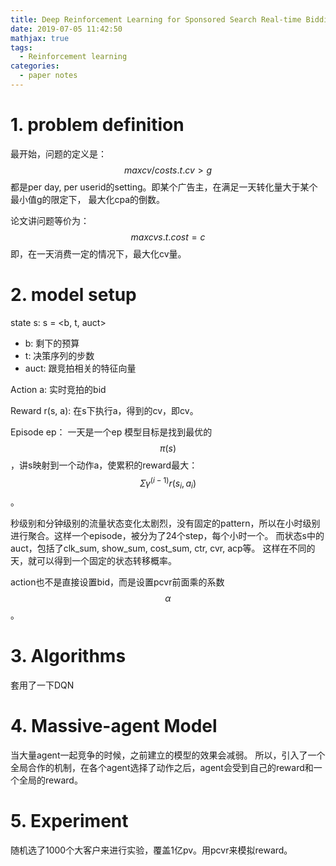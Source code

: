 ```yaml
---
title: Deep Reinforcement Learning for Sponsored Search Real-time Bidding
date: 2019-07-05 11:42:50
mathjax: true
tags:
  - Reinforcement learning
categories:
  - paper notes
---
```


# 1. problem definition
最开始，问题的定义是：
$$
max cv/cost
s.t. cv > g
$$
都是per day, per userid的setting。即某个广告主，在满足一天转化量大于某个最小值g的限定下， 最大化cpa的倒数。

论文讲问题等价为：
$$
max cv
s.t. cost = c
$$
即，在一天消费一定的情况下，最大化cv量。

# 2. model setup
state s: s = <b, t, auct>
* b: 剩下的预算
* t: 决策序列的步数
* auct: 跟竞拍相关的特征向量

Action a: 实时竞拍的bid

Reward r(s, a): 在s下执行a，得到的cv，即cv。

Episode ep： 一天是一个ep
模型目标是找到最优的$$\pi(s)$$，讲s映射到一个动作a，使累积的reward最大：$$\Sigma \gamma^(i-1) r(s_i, a_i)$$。

秒级别和分钟级别的流量状态变化太剧烈，没有固定的pattern，所以在小时级别进行聚合。这样一个episode，被分为了24个step，每个小时一个。
而状态s中的auct，包括了clk_sum, show_sum, cost_sum, ctr, cvr, acp等。
这样在不同的天，就可以得到一个固定的状态转移概率。

action也不是直接设置bid，而是设置pcvr前面乘的系数$$\alpha$$。

# 3. Algorithms
套用了一下DQN

# 4. Massive-agent Model
当大量agent一起竞争的时候，之前建立的模型的效果会减弱。
所以，引入了一个全局合作的机制，在各个agent选择了动作之后，agent会受到自己的reward和一个全局的reward。

# 5. Experiment
随机选了1000个大客户来进行实验，覆盖1亿pv。用pcvr来模拟reward。
